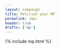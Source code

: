 ```yaml
---
layout: campaign
title: Petition your MP
permalink: /mp/
header: true
drafts: ['mp']
---
```


{% include mp.html %}
